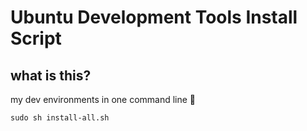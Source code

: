 # Ubuntu Development Tools Install Script

## what is this?
my dev environments in one command line 🖖

`sudo sh install-all.sh`
